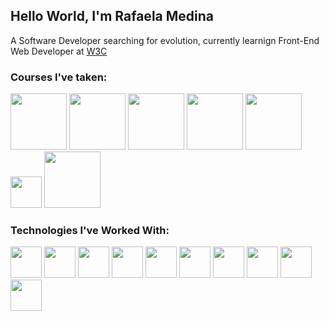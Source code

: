 ## Hello World,  I'm Rafaela Medina

A Software Developer searching for evolution, currently learnign Front-End Web Developer at <a href="https://www.edx.org/professional-certificate/w3cx-front-end-web-developer?index=product&queryID=8193ca9e81a4caf0776cd4f03c255f21&position=1">W3C</a>

### Courses I've taken: 
<div>
   <a href="https://www.rocketseat.com.br/ignite"><img height="90" src="https://avatars.githubusercontent.com/u/28929274?s=280&v=4"></a>
   <a href="https://www.edx.org/professional-certificate/harvardx-computer-science-for-web-programming?index=product&queryID=9097949372c5c9d98868deacbe76ea51&position=1"><img height="90" src="https://upload.wikimedia.org/wikipedia/en/thumb/0/0c/Harvard_University_shield.svg/1200px-Harvard_University_shield.svg.png"></a>
   <a href="https://www.edx.org/course/algorithms-design-and-analysis?index=product&queryID=283a93c8c57d4531a19671d948bcc235&position=1"><img height="90" src="https://logospng.org/download/stanford-university/logo-stanford-university-brasao-1024.png"></a>   
   <a href="https://www.edx.org/professional-certificate/google-fundamentals-of-google-ai-for-web-based-machine-learning?index=product&queryID=7bfba1412f8b40ae78a7d8520a3b7443&position=1"><img height="90" src="https://seeklogo.com/images/G/google-ai-logo-996E85F6FD-seeklogo.com.png"></a>
   <a href="https://www.cursoemvideo.com/"><img height="90" src="https://allmylinks.com/upload/Site/favicon/u/r/8/RWbFX3KS_afHDmiEM8mX6CdmV0w7cbK6.png"></a>
   <a href="https://recode.org.br/"><img height="50" src="https://captadores.org.br/wp-content/uploads/2019/04/recode.png"></a>
   <a href="https://www.edx.org/professional-certificate/w3cx-front-end-web-developer?index=product&queryID=8193ca9e81a4caf0776cd4f03c255f21&position=1"><img height="90" src="https://prod-discovery.edx-cdn.org/organization/logos/e3c306a5-f985-4c36-a157-a947aec040e8-0862b784a2b0.png"></a> 
</div> 

### Technologies I've Worked With: 
<div>
   <div>
      <img height="50" src="https://cdn.jsdelivr.net/gh/devicons/devicon/icons/react/react-original.svg" />
      <img height="50" src="https://cdn.jsdelivr.net/gh/devicons/devicon/icons/typescript/typescript-original.svg" />
      <img height="50" src="https://cdn.jsdelivr.net/gh/devicons/devicon/icons/python/python-original.svg" />
      <img height="50" src="https://cdn.jsdelivr.net/gh/devicons/devicon/icons/csharp/csharp-original.svg" />
      <img height="50" src="https://cdn.jsdelivr.net/gh/devicons/devicon/icons/nodejs/nodejs-plain-wordmark.svg" />
      <img height="50" src="https://cdn.jsdelivr.net/gh/devicons/devicon/icons/nextjs/nextjs-line.svg" /> 
      <img height="50" src="https://cdn.jsdelivr.net/gh/devicons/devicon/icons/gitlab/gitlab-original.svg" />
      <img height="50" src="https://cdn.jsdelivr.net/gh/devicons/devicon/icons/git/git-original.svg" />
      <img height="50" src="https://cdn.jsdelivr.net/gh/devicons/devicon/icons/figma/figma-original.svg" />
      <img height="50" src="https://cdn.jsdelivr.net/gh/devicons/devicon/icons/xd/xd-plain.svg" />
   </div>
</div> 
